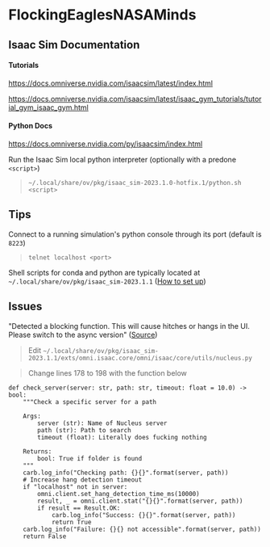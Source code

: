 # FlockingEaglesNASAMinds

## Isaac Sim Documentation

#### Tutorials

https://docs.omniverse.nvidia.com/isaacsim/latest/index.html

https://docs.omniverse.nvidia.com/isaacsim/latest/isaac_gym_tutorials/tutorial_gym_isaac_gym.html


#### Python Docs

https://docs.omniverse.nvidia.com/py/isaacsim/index.html

Run the Isaac Sim local python interpreter (optionally with a predone `<script>`)

> `~/.local/share/ov/pkg/isaac_sim-2023.1.0-hotfix.1/python.sh <script>`

## Tips

Connect to a running simulation's python console through its port (default is `8223`)

> `telnet localhost <port>`

Shell scripts for conda and python are typically located at `~/.local/share/ov/pkg/isaac_sim-2023.1.1` ([How to set up](https://docs.omniverse.nvidia.com/isaacsim/latest/isaac_gym_tutorials/tutorial_gym_isaac_gym.html))


## Issues

"Detected a blocking function. This will cause hitches or hangs in the UI. Please switch to the async version" ([Source](https://forums.developer.nvidia.com/t/detected-a-blocking-function-this-will-cause-hitches-or-hangs-in-the-ui-please-switch-to-the-async-version/271191/12))

> Edit `~/.local/share/ov/pkg/isaac_sim-2023.1.1/exts/omni.isaac.core/omni/isaac/core/utils/nucleus.py`

> Change lines 178 to 198 with the function below

```
def check_server(server: str, path: str, timeout: float = 10.0) -> bool:
    """Check a specific server for a path

    Args:
        server (str): Name of Nucleus server
        path (str): Path to search
        timeout (float): Literally does fucking nothing

    Returns:
        bool: True if folder is found
    """
    carb.log_info("Checking path: {}{}".format(server, path))
    # Increase hang detection timeout
    if "localhost" not in server:
        omni.client.set_hang_detection_time_ms(10000)
        result, _ = omni.client.stat("{}{}".format(server, path))
        if result == Result.OK:
            carb.log_info("Success: {}{}".format(server, path))
            return True
    carb.log_info("Failure: {}{} not accessible".format(server, path))
    return False
    
```
